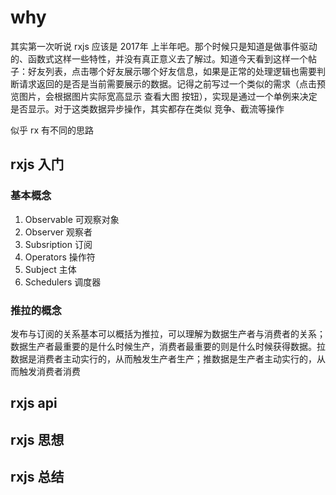 # why

其实第一次听说 rxjs 应该是 2017年 上半年吧。那个时候只是知道是做事件驱动的、函数式这样一些特性，并没有真正意义去了解过。知道今天看到这样一个帖子：好友列表，点击哪个好友展示哪个好友信息，如果是正常的处理逻辑也需要判断请求返回的是否是当前需要展示的数据。记得之前写过一个类似的需求（点击预览图片，会根据图片实际宽高显示 查看大图 按钮），实现是通过一个单例来决定是否显示。对于这类数据异步操作，其实都存在类似 竞争、截流等操作  

似乎 rx 有不同的思路

## rxjs 入门

### 基本概念

1. Observable 可观察对象
2. Observer 观察者
3. Subsription 订阅
4. Operators 操作符
5. Subject 主体
6. Schedulers 调度器

### 推拉的概念

发布与订阅的关系基本可以概括为推拉，可以理解为数据生产者与消费者的关系；数据生产者最重要的是什么时候生产，消费者最重要的则是什么时候获得数据。拉数据是消费者主动实行的，从而触发生产者生产；推数据是生产者主动实行的，从而触发消费者消费

## rxjs api
## rxjs 思想
## rxjs 总结
